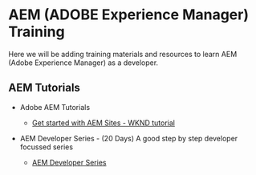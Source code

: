 # AEM (ADOBE Experience Manager) Training

Here we will be adding training materials and resources to learn AEM (Adobe Experience Manager) as a developer.

## AEM Tutorials

-   Adobe AEM Tutorials
    - [Get started with AEM Sites - WKND tutorial](https://experienceleague.adobe.com/docs/experience-manager-learn/getting-started-wknd-tutorial-develop/overview.html?lang=en)


-   AEM Developer Series - (20 Days) A good step by step developer focussed series 
    - [AEM Developer Series](https://redquark.org/aem/day-00-aem-developer-series/)

    